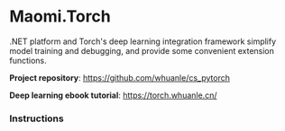 # Maomi.Torch

.NET platform and Torch's deep learning integration framework simplify model training and debugging, and provide some convenient extension functions.



**Project repository**:  https://github.com/whuanle/cs_pytorch

**Deep learning ebook tutorial**:  https://torch.whuanle.cn/



### Instructions

